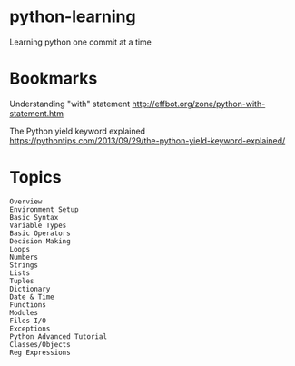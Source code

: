 # python-learning
Learning python one commit at a time

# Bookmarks

Understanding "with" statement
http://effbot.org/zone/python-with-statement.htm

The Python yield keyword explained
https://pythontips.com/2013/09/29/the-python-yield-keyword-explained/


# Topics

    Overview
    Environment Setup
    Basic Syntax
    Variable Types
    Basic Operators
    Decision Making
    Loops
    Numbers
    Strings
    Lists
    Tuples
    Dictionary
    Date & Time
    Functions
    Modules
    Files I/O
    Exceptions
    Python Advanced Tutorial
    Classes/Objects
    Reg Expressions

